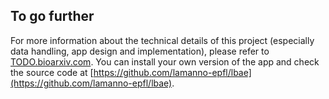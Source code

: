 ## To go further

For more information about the technical details of this project (especially data handling, app design and implementation), please refer to [TODO.bioarxiv.com](TODO.bioarxiv.com). You can install your own version of the app and check the source code at [https://github.com/lamanno-epfl/lbae](https://github.com/lamanno-epfl/lbae).

